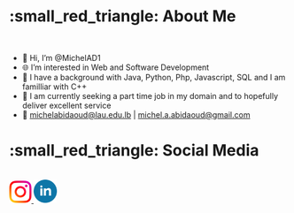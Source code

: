 <h1> :small_red_triangle: About Me </h1>

</br>

- 👋 Hi, I’m @MichelAD1
- :globe_with_meridians: I’m interested in Web and Software Development
- 🌱 I have a background with Java, Python,
Php, Javascript, SQL and I am familliar with C++
- 💞️ I am currently seeking a part time job in my domain and to hopefully deliver excellent service
- :bookmark: michelabidaoud@lau.edu.lb | michel.a.abidaoud@gmail.com

<h1> :small_red_triangle: Social Media </h1>

</br>
<a href="https://www.instagram.com/michelabidaoud/">
         <img alt="Instagram" src="images\instagram.png"
         width=40" height="40">
      </a>
      
<a href="https://www.linkedin.com/in/michel-abi-daoud-183360233/">
         <img alt="LinkedIn" src="images\linkedin.png"
         width=42" height="42" hspace="" >
      </a>
